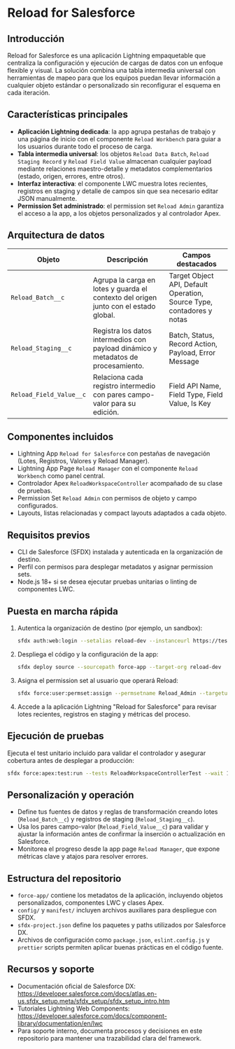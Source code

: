 # Reload for Salesforce

## Introducción

Reload for Salesforce es una aplicación Lightning empaquetable que centraliza la configuración y ejecución de cargas de datos con un enfoque flexible y visual. La solución combina una tabla intermedia universal con herramientas de mapeo para que los equipos puedan llevar información a cualquier objeto estándar o personalizado sin reconfigurar el esquema en cada iteración.

## Características principales

- **Aplicación Lightning dedicada**: la app agrupa pestañas de trabajo y una página de inicio con el componente `Reload Workbench` para guiar a los usuarios durante todo el proceso de carga.
- **Tabla intermedia universal**: los objetos `Reload Data Batch`, `Reload Staging Record` y `Reload Field Value` almacenan cualquier payload mediante relaciones maestro-detalle y metadatos complementarios (estado, origen, errores, entre otros).
- **Interfaz interactiva**: el componente LWC muestra lotes recientes, registros en staging y detalle de campos sin que sea necesario editar JSON manualmente.
- **Permission Set administrado**: el permission set `Reload Admin` garantiza el acceso a la app, a los objetos personalizados y al controlador Apex.

## Arquitectura de datos

| Objeto                  | Descripción                                                                          | Campos destacados                                                     |
| ----------------------- | ------------------------------------------------------------------------------------ | --------------------------------------------------------------------- |
| `Reload_Batch__c`       | Agrupa la carga en lotes y guarda el contexto del origen junto con el estado global. | Target Object API, Default Operation, Source Type, contadores y notas |
| `Reload_Staging__c`     | Registra los datos intermedios con payload dinámico y metadatos de procesamiento.    | Batch, Status, Record Action, Payload, Error Message                  |
| `Reload_Field_Value__c` | Relaciona cada registro intermedio con pares campo-valor para su edición.            | Field API Name, Field Type, Field Value, Is Key                       |

## Componentes incluidos

- Lightning App `Reload for Salesforce` con pestañas de navegación (Lotes, Registros, Valores y Reload Manager).
- Lightning App Page `Reload Manager` con el componente `Reload Workbench` como panel central.
- Controlador Apex `ReloadWorkspaceController` acompañado de su clase de pruebas.
- Permission Set `Reload Admin` con permisos de objeto y campo configurados.
- Layouts, listas relacionadas y compact layouts adaptados a cada objeto.

## Requisitos previos

- CLI de Salesforce (SFDX) instalada y autenticada en la organización de destino.
- Perfil con permisos para desplegar metadatos y asignar permission sets.
- Node.js 18+ si se desea ejecutar pruebas unitarias o linting de componentes LWC.

## Puesta en marcha rápida

1. Autentica la organización de destino (por ejemplo, un sandbox):
   ```bash
   sfdx auth:web:login --setalias reload-dev --instanceurl https://test.salesforce.com
   ```
2. Despliega el código y la configuración de la app:
   ```bash
   sfdx deploy source --sourcepath force-app --target-org reload-dev
   ```
3. Asigna el permission set al usuario que operará Reload:
   ```bash
   sfdx force:user:permset:assign --permsetname Reload_Admin --targetusername <usuario>
   ```
4. Accede a la aplicación Lightning "Reload for Salesforce" para revisar lotes recientes, registros en staging y métricas del proceso.

## Ejecución de pruebas

Ejecuta el test unitario incluido para validar el controlador y asegurar cobertura antes de desplegar a producción:

```bash
sfdx force:apex:test:run --tests ReloadWorkspaceControllerTest --wait 10 --resultformat human --targetusername reload-dev
```

## Personalización y operación

- Define tus fuentes de datos y reglas de transformación creando lotes (`Reload_Batch__c`) y registros de staging (`Reload_Staging__c`).
- Usa los pares campo-valor (`Reload_Field_Value__c`) para validar y ajustar la información antes de confirmar la inserción o actualización en Salesforce.
- Monitorea el progreso desde la app page `Reload Manager`, que expone métricas clave y atajos para resolver errores.

## Estructura del repositorio

- `force-app/` contiene los metadatos de la aplicación, incluyendo objetos personalizados, componentes LWC y clases Apex.
- `config/` y `manifest/` incluyen archivos auxiliares para despliegue con SFDX.
- `sfdx-project.json` define los paquetes y paths utilizados por Salesforce DX.
- Archivos de configuración como `package.json`, `eslint.config.js` y `prettier` scripts permiten aplicar buenas prácticas en el código fuente.

## Recursos y soporte

- Documentación oficial de Salesforce DX: <https://developer.salesforce.com/docs/atlas.en-us.sfdx_setup.meta/sfdx_setup/sfdx_setup_intro.htm>
- Tutoriales Lightning Web Components: <https://developer.salesforce.com/docs/component-library/documentation/en/lwc>
- Para soporte interno, documenta procesos y decisiones en este repositorio para mantener una trazabilidad clara del framework.
